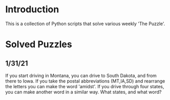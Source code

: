 # Introduction #

This is a collection of Python scripts that solve various weekly 'The Puzzle'.

# Solved Puzzles #

## 1/31/21 ##

If you start driving in Montana, you can drive to South Dakota, and from
there to Iowa. If you take the postal abbreviations (MT,IA,SD) and 
rearrange the letters you can make the word 'amidst'.
If you drive through four states, you can make another word in a similar
way. What states, and what word?


